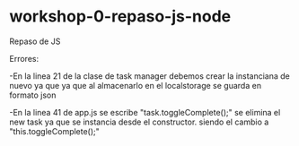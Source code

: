 # workshop-0-repaso-js-node
Repaso de JS


Errores:

-En la linea 21 de la clase de task manager debemos  crear la instanciana de nuevo ya que  ya que al almacenarlo en el localstorage se guarda en formato json


-En la linea 41 de app.js se escribe "task.toggleComplete();" se elimina el new task ya que se instancia desde el constructor.
siendo el cambio a "this.toggleComplete();"